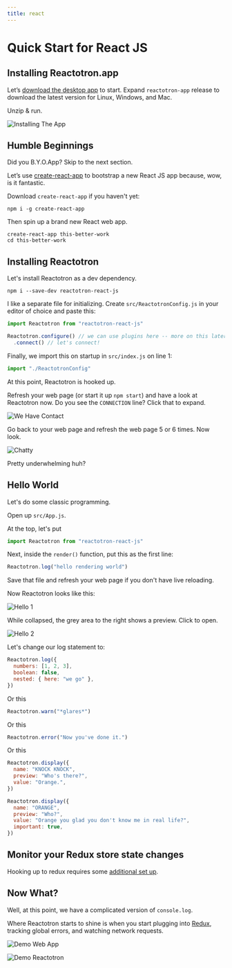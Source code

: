 ```yaml
---
title: react
---
```


# Quick Start for React JS

## Installing Reactotron.app

Let’s [download the desktop app](https://github.com/infinitered/reactotron/releases?q=reactotron-app&expanded=true) to start. Expand `reactotron-app` release to download the latest version for Linux, Windows, and Mac.

Unzip & run.

![Installing The App](./images/react-js/installing.jpg)

## Humble Beginnings

Did you B.Y.O.App? Skip to the next section.

Let’s use [create-react-app](https://github.com/facebookincubator/create-react-app) to bootstrap a new React JS app because, wow, is it fantastic.

Download `create-react-app` if you haven't yet:

```
npm i -g create-react-app
```

Then spin up a brand new React web app.

```
create-react-app this-better-work
cd this-better-work
```

## Installing Reactotron

Let's install Reactotron as a dev dependency.

```
npm i --save-dev reactotron-react-js
```

I like a separate file for initializing. Create `src/ReactotronConfig.js` in your editor of choice and paste this:

```js
import Reactotron from "reactotron-react-js"

Reactotron.configure() // we can use plugins here -- more on this later
  .connect() // let's connect!
```

Finally, we import this on startup in `src/index.js` on line 1:

```js
import "./ReactotronConfig"
```

At this point, Reactotron is hooked up.

Refresh your web page (or start it up `npm start`) and have a look at Reactotron now. Do you see the `CONNECTION` line? Click that to expand.

![We Have Contact](./images/react-js/first-connect.jpg)

Go back to your web page and refresh the web page 5 or 6 times. Now look.

![Chatty](./images/react-js/spammy.jpg)

Pretty underwhelming huh?

## Hello World

Let's do some classic programming.

Open up `src/App.js`.

At the top, let's put

```js
import Reactotron from "reactotron-react-js"
```

Next, inside the `render()` function, put this as the first line:

```js
Reactotron.log("hello rendering world")
```

Save that file and refresh your web page if you don't have live reloading.

Now Reactotron looks like this:

![Hello 1](./images/react-js/hello-1.jpg)

While collapsed, the grey area to the right shows a preview. Click to open.

![Hello 2](./images/react-js/hello-2.jpg)

Let's change our log statement to:

```js
Reactotron.log({
  numbers: [1, 2, 3],
  boolean: false,
  nested: { here: "we go" },
})
```

Or this

```js
Reactotron.warn("*glares*")
```

Or this

```js
Reactotron.error("Now you've done it.")
```

Or this

```js
Reactotron.display({
  name: "KNOCK KNOCK",
  preview: "Who's there?",
  value: "Orange.",
})

Reactotron.display({
  name: "ORANGE",
  preview: "Who?",
  value: "Orange you glad you don't know me in real life?",
  important: true,
})
```

## Monitor your Redux store state changes

Hooking up to redux requires some [additional set up](../plugins/redux.md).

## Now What?

Well, at this point, we have a complicated version of `console.log`.

Where Reactotron starts to shine is when you start plugging into [Redux](../plugins/redux.md), tracking global errors, and watching network requests.

![Demo Web App](./images/react-js/react-demo-js.jpg)

![Demo Reactotron](./images/react-js/react-demo-js-reactotron.jpg)
